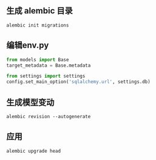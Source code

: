 ## 生成 alembic 目录
```shell
alembic init migrations
```

## 编辑env.py
```python
from models import Base
target_metadata = Base.metadata

from settings import settings
config.set_main_option('sqlalchemy.url', settings.db)
```

## 生成模型变动
```shell
alembic revision --autogenerate
```

## 应用
```shell
alembic upgrade head
```